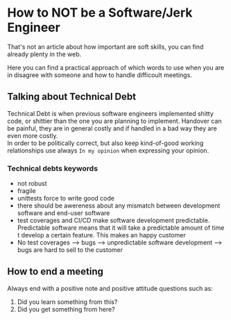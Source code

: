 # How to NOT be a Software/Jerk Engineer
That's not an article about how important are soft skills, you can find already plenty in the web.

Here you can find a practical approach of which words to use when you are in disagree with someone and how to handle difficoult meetings.

## Talking about Technical Debt
Technical Debt is when previous software engineers implemented shitty code, or shittier than the one you are planning to implement. Handover can be painful, they are in general costly and if handled in a bad way they are even more costly.<br>
In order to be politically correct, but also keep kind-of-good working relationships use always `In my opinion` when expressing your opinion.

### Technical debts keywords
- not robust
- fragile
- unittests force to write good code
- there should be awereness about any mismatch between development software and end-user software
- test coverages and CI/CD make software development predictable. Predictable software means that it will take a predictable amount of time t develop a certain feature. This makes an happy customer
- No test coverages --> bugs --> unpredictable software development --> bugs are hard to sell to the customer

## How to end a meeting
Always end with a positive note and positive attitude questions such as:
1. Did you learn something from this?
1. Did you get something from here?